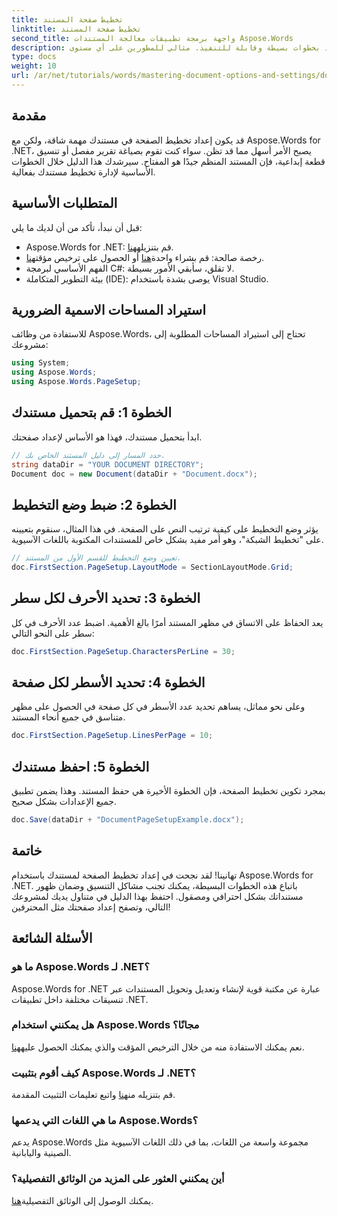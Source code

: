 ```yaml
---
title: تخطيط صفحة المستند
linktitle: تخطيط صفحة المستند
second_title: واجهة برمجة تطبيقات معالجة المستندات Aspose.Words
description: تعلم كيفية إعداد تخطيط الصفحة وتحديد الأحرف لكل سطر وتحسين مظهر المستند بخطوات بسيطة وقابلة للتنفيذ. مثالي للمطورين على أي مستوى.
type: docs
weight: 10
url: /ar/net/tutorials/words/mastering-document-options-and-settings/document-page-layout/
---
```

## مقدمة

قد يكون إعداد تخطيط الصفحة في مستندك مهمة شاقة، ولكن مع Aspose.Words for .NET، يصبح الأمر أسهل مما قد تظن. سواء كنت تقوم بصياغة تقرير مفصل أو تنسيق قطعة إبداعية، فإن المستند المنظم جيدًا هو المفتاح. سيرشدك هذا الدليل خلال الخطوات الأساسية لإدارة تخطيط مستندك بفعالية.

## المتطلبات الأساسية

قبل أن نبدأ، تأكد من أن لديك ما يلي:

- Aspose.Words for .NET: قم بتنزيله[هنا](https://releases.aspose.com/words/net/).
-  رخصة صالحة: قم بشراء واحدة[هنا](https://purchase.aspose.com/buy) أو الحصول على ترخيص مؤقت[هنا](https://purchase.aspose.com/temporary-license/).
- الفهم الأساسي لبرمجة C#: لا تقلق، سأبقي الأمور بسيطة.
- بيئة التطوير المتكاملة (IDE): يوصى بشدة باستخدام Visual Studio.

## استيراد المساحات الاسمية الضرورية

للاستفادة من وظائف Aspose.Words، تحتاج إلى استيراد المساحات المطلوبة إلى مشروعك:

```csharp
using System;
using Aspose.Words;
using Aspose.Words.PageSetup;
```

## الخطوة 1: قم بتحميل مستندك

ابدأ بتحميل مستندك، فهذا هو الأساس لإعداد صفحتك.

```csharp
// حدد المسار إلى دليل المستند الخاص بك.
string dataDir = "YOUR DOCUMENT DIRECTORY";
Document doc = new Document(dataDir + "Document.docx");
```

## الخطوة 2: ضبط وضع التخطيط

يؤثر وضع التخطيط على كيفية ترتيب النص على الصفحة. في هذا المثال، سنقوم بتعيينه على "تخطيط الشبكة"، وهو أمر مفيد بشكل خاص للمستندات المكتوبة باللغات الآسيوية.

```csharp
// تعيين وضع التخطيط للقسم الأول من المستند.
doc.FirstSection.PageSetup.LayoutMode = SectionLayoutMode.Grid;
```

## الخطوة 3: تحديد الأحرف لكل سطر

يعد الحفاظ على الاتساق في مظهر المستند أمرًا بالغ الأهمية. اضبط عدد الأحرف في كل سطر على النحو التالي:

```csharp
doc.FirstSection.PageSetup.CharactersPerLine = 30;
```

## الخطوة 4: تحديد الأسطر لكل صفحة

وعلى نحو مماثل، يساهم تحديد عدد الأسطر في كل صفحة في الحصول على مظهر متناسق في جميع أنحاء المستند.

```csharp
doc.FirstSection.PageSetup.LinesPerPage = 10;
```

## الخطوة 5: احفظ مستندك

بمجرد تكوين تخطيط الصفحة، فإن الخطوة الأخيرة هي حفظ المستند. وهذا يضمن تطبيق جميع الإعدادات بشكل صحيح.

```csharp
doc.Save(dataDir + "DocumentPageSetupExample.docx");
```

## خاتمة

تهانينا! لقد نجحت في إعداد تخطيط الصفحة لمستندك باستخدام Aspose.Words for .NET. باتباع هذه الخطوات البسيطة، يمكنك تجنب مشاكل التنسيق وضمان ظهور مستنداتك بشكل احترافي ومصقول. احتفظ بهذا الدليل في متناول يديك لمشروعك التالي، وتصفح إعداد صفحتك مثل المحترفين!

## الأسئلة الشائعة

### ما هو Aspose.Words لـ .NET؟
Aspose.Words for .NET عبارة عن مكتبة قوية لإنشاء وتعديل وتحويل المستندات عبر تنسيقات مختلفة داخل تطبيقات .NET.

### هل يمكنني استخدام Aspose.Words مجانًا؟
 نعم يمكنك الاستفادة منه من خلال الترخيص المؤقت والذي يمكنك الحصول عليه[هنا](https://purchase.aspose.com/temporary-license/).

### كيف أقوم بتثبيت Aspose.Words لـ .NET؟
 قم بتنزيله من[هنا](https://releases.aspose.com/words/net/) واتبع تعليمات التثبيت المقدمة.

### ما هي اللغات التي يدعمها Aspose.Words؟
يدعم Aspose.Words مجموعة واسعة من اللغات، بما في ذلك اللغات الآسيوية مثل الصينية واليابانية.

### أين يمكنني العثور على المزيد من الوثائق التفصيلية؟
 يمكنك الوصول إلى الوثائق التفصيلية[هنا](https://reference.aspose.com/words/net/).